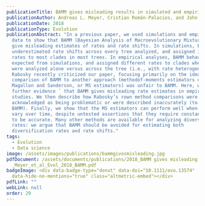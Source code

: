 ```yaml
---
publicationTitle: BAMM gives misleading results in simulated and empirical datasets
publicationAuthor: Andreas L. Meyer, Cristian Román-Palacios, and John J. Wiens
publicationDate: 2018
publicationType: Evolution
publicationAbstract: "In a previous paper, we used simulations and empirical
  data to show that BAMM (Bayesian Analysis of Macroevolutionary Mixtures) can
  give misleading estimates of rates and rate shifts. In simulations, BAMM
  underestimated rate shifts across every tree analyzed, and assigned incorrect
  rates to most clades in most trees. In empirical analyses, BAMM behaved as
  expected from simulations, and assigned different rates to clades when clades
  were analyzed alone versus across the tree (i.e., with rate heterogeneity).
  Rabosky recently criticized our paper, focusing primarily on the idea that our
  comparison of BAMM to another approach (methodof-moments estimators of
  Magallon and Sanderson, or MS estimators) was unfair to BAMM. Here, we provide
  further evidence ´ that BAMM gives misleading rate estimates in empirical
  studies. We then describe how Rabosky’s rown method comparisons were either
  acknowledged as being problematic or were described inaccurately (to favor
  BAMM). Finally, we show that the MS estimators can perform well when rates
  vary over time, despite untested assertions that they require constant rates
  to be accurate. Many other methods are available for analyzing diversification
  rates: we argue that BAMM should be avoided for estimating both
  diversification rates and rate shifts."
tags:
  - Evolution
  - Data science
image: /assets/images/publications/bammgivesmisleading.jpg
pdfDocument: /assets/documents/publications/2018_BAMM gives misleading results
  _Meyer_et_al_Evol_2018_BAMM.pdf
badgeImage: <div data-badge-type="donut" data-doi="10.1111/evo.13574"
  data-hide-no-mentions="true" class="altmetric-embed"></div>
pdfLink: ""
webLink: null
order: 29
---
```

